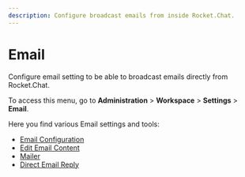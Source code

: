 ```yaml
---
description: Configure broadcast emails from inside Rocket.Chat.
---
```


# Email

Configure email setting to be able to broadcast emails directly from Rocket.Chat.

To access this menu, go to **Administration** > **Workspace** > **Settings** > **Email**.

Here you find various Email settings and tools:

* [Email Configuration](email-configuration.md)
* [Edit Email Content](edit-your-email-content.md)
* [Mailer](../../mailer.md)
* [Direct Email Reply](direct-email-reply.md)
